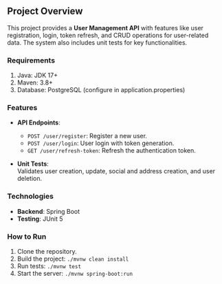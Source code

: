 ## Project Overview
This project provides a **User Management API** with features like user registration, login, token refresh, and CRUD operations for user-related data. The system also includes unit tests for key functionalities.

### Requirements

1. Java: JDK 17+
2. Maven: 3.8+
3. Database: PostgreSQL (configure in application.properties)

### Features
- **API Endpoints**:  
  - `POST /user/register`: Register a new user.  
  - `POST /user/login`: User login with token generation.  
  - `GET /user/refresh-token`: Refresh the authentication token.

- **Unit Tests**:  
  Validates user creation, update, social and address creation, and user deletion.

### Technologies
- **Backend**: Spring Boot
- **Testing**: JUnit 5

### How to Run
1. Clone the repository.
2. Build the project: `./mvnw clean install`
3. Run tests: `./mvnw test`
4. Start the server: `./mvnw spring-boot:run`
